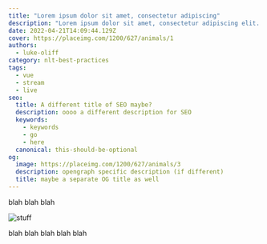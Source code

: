 ```yaml
---
title: "Lorem ipsum dolor sit amet, consectetur adipiscing"
description: "Lorem ipsum dolor sit amet, consectetur adipiscing elit. Mauris blandit aliquet elit, eget tincidunt nibh pulvinar a."
date: 2022-04-21T14:09:44.129Z
cover: https://placeimg.com/1200/627/animals/1
authors:
  - luke-oliff
category: nlt-best-practices
tags:
  - vue
  - stream
  - live
seo:
  title: A different title of SEO maybe?
  description: oooo a different description for SEO
  keywords:
    - keywords
    - go
    - here
  canonical: this-should-be-optional
og:
  image: https://placeimg.com/1200/627/animals/3
  description: opengraph specific description (if different)
  title: maybe a separate OG title as well
---
```


blah blah blah

![stuff](https://placeimg.com/1200/627/animals/3 "blah")

blah blah blah blah blah
